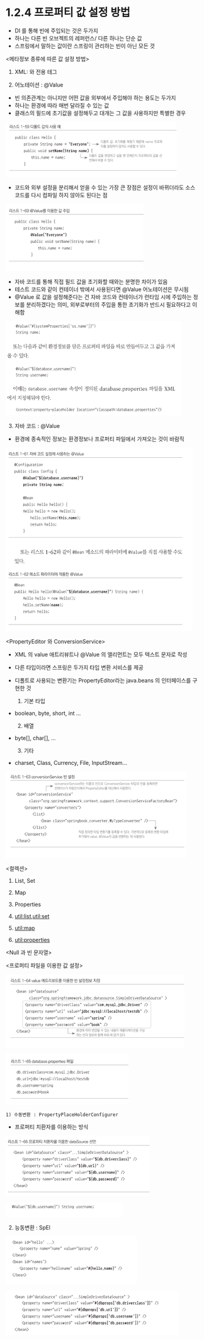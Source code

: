 # 1.2.4 프로퍼티 값 설정 방법

- DI 를 통해 빈에 주입되는 것은 두가지
- 하나는 다른 빈 오브젝트의 레퍼런스/ 다른 하나는 단순 값
- 스프링에서 말하는 값이란 스프링이 관리하는 빈이 아닌 모든 것

<메타정보 종류에 따른 값 설정 방법>

1) XML:<property> 와 전용 테그

2) 어노테이션 : @Value

- 빈 의존관계는 아니지만 어떤 값을 외부에서 주입해야 하는 용도는 두가지
- 하나는 환경에 따라 매번 달라질 수 있는 값
- 클래스의 필드에 초기값을 설정해두고 대개는 그 값을 사용하지만 특별한 경우

![1%202%204%20%E1%84%91%E1%85%B3%E1%84%85%E1%85%A9%E1%84%91%E1%85%A5%E1%84%90%E1%85%B5%20%E1%84%80%E1%85%A1%E1%86%B9%20%E1%84%89%E1%85%A5%E1%86%AF%E1%84%8C%E1%85%A5%E1%86%BC%20%E1%84%87%E1%85%A1%E1%86%BC%E1%84%87%E1%85%A5%E1%86%B8%204ce9f650ba4c41b2b959f89cc7d24b6e/Untitled.png](1%202%204%20%E1%84%91%E1%85%B3%E1%84%85%E1%85%A9%E1%84%91%E1%85%A5%E1%84%90%E1%85%B5%20%E1%84%80%E1%85%A1%E1%86%B9%20%E1%84%89%E1%85%A5%E1%86%AF%E1%84%8C%E1%85%A5%E1%86%BC%20%E1%84%87%E1%85%A1%E1%86%BC%E1%84%87%E1%85%A5%E1%86%B8%204ce9f650ba4c41b2b959f89cc7d24b6e/Untitled.png)

- 코드와 외부 설정을 분리해서 얻을 수 있는 가장 큰 장점은 설정이 바뀌더라도 소스 코드를 다시 컴파일 하지 않아도 된다는 점

![1%202%204%20%E1%84%91%E1%85%B3%E1%84%85%E1%85%A9%E1%84%91%E1%85%A5%E1%84%90%E1%85%B5%20%E1%84%80%E1%85%A1%E1%86%B9%20%E1%84%89%E1%85%A5%E1%86%AF%E1%84%8C%E1%85%A5%E1%86%BC%20%E1%84%87%E1%85%A1%E1%86%BC%E1%84%87%E1%85%A5%E1%86%B8%204ce9f650ba4c41b2b959f89cc7d24b6e/Untitled%201.png](1%202%204%20%E1%84%91%E1%85%B3%E1%84%85%E1%85%A9%E1%84%91%E1%85%A5%E1%84%90%E1%85%B5%20%E1%84%80%E1%85%A1%E1%86%B9%20%E1%84%89%E1%85%A5%E1%86%AF%E1%84%8C%E1%85%A5%E1%86%BC%20%E1%84%87%E1%85%A1%E1%86%BC%E1%84%87%E1%85%A5%E1%86%B8%204ce9f650ba4c41b2b959f89cc7d24b6e/Untitled%201.png)

- 자바 코드를 통해 직접 필드 값을 초기화할 때와는 분명한 차이가 있음
- 테스트 코드와 같이 컨테이너 밖에서 사용된다면 @Value 어노테이션은 무시됨
- @Value 로 값을 설정해준다는 건 자바 코드와 컨테이너가 런타임 시에 주입하는 정보를 분리하겠다는 의미, 외부로부터의 주입을 통한 초기화가 반드시 필요하다고 이해함

![1%202%204%20%E1%84%91%E1%85%B3%E1%84%85%E1%85%A9%E1%84%91%E1%85%A5%E1%84%90%E1%85%B5%20%E1%84%80%E1%85%A1%E1%86%B9%20%E1%84%89%E1%85%A5%E1%86%AF%E1%84%8C%E1%85%A5%E1%86%BC%20%E1%84%87%E1%85%A1%E1%86%BC%E1%84%87%E1%85%A5%E1%86%B8%204ce9f650ba4c41b2b959f89cc7d24b6e/Untitled%202.png](1%202%204%20%E1%84%91%E1%85%B3%E1%84%85%E1%85%A9%E1%84%91%E1%85%A5%E1%84%90%E1%85%B5%20%E1%84%80%E1%85%A1%E1%86%B9%20%E1%84%89%E1%85%A5%E1%86%AF%E1%84%8C%E1%85%A5%E1%86%BC%20%E1%84%87%E1%85%A1%E1%86%BC%E1%84%87%E1%85%A5%E1%86%B8%204ce9f650ba4c41b2b959f89cc7d24b6e/Untitled%202.png)

3) 자바 코드 : @Value

- 환경에 종속적인 정보는 환경정보나 프로퍼티 파일에서 가져오는 것이 바람직

![1%202%204%20%E1%84%91%E1%85%B3%E1%84%85%E1%85%A9%E1%84%91%E1%85%A5%E1%84%90%E1%85%B5%20%E1%84%80%E1%85%A1%E1%86%B9%20%E1%84%89%E1%85%A5%E1%86%AF%E1%84%8C%E1%85%A5%E1%86%BC%20%E1%84%87%E1%85%A1%E1%86%BC%E1%84%87%E1%85%A5%E1%86%B8%204ce9f650ba4c41b2b959f89cc7d24b6e/Untitled%203.png](1%202%204%20%E1%84%91%E1%85%B3%E1%84%85%E1%85%A9%E1%84%91%E1%85%A5%E1%84%90%E1%85%B5%20%E1%84%80%E1%85%A1%E1%86%B9%20%E1%84%89%E1%85%A5%E1%86%AF%E1%84%8C%E1%85%A5%E1%86%BC%20%E1%84%87%E1%85%A1%E1%86%BC%E1%84%87%E1%85%A5%E1%86%B8%204ce9f650ba4c41b2b959f89cc7d24b6e/Untitled%203.png)

<PropertyEditor 와 ConversionService>

- XML 의 value 애트리뷰트나 @Value 의 앨리먼트는 모두 텍스트 문자로 작성
- 다른 타입이라면 스프링은 두가지 타입 변환 서비스를 제공
- 디폴트로 사용되는 변환기는 PropertyEditor라는 java.beans 의 인터페이스를 구현한 것

  1) 기본 타입

- boolean, byte, short, int ...

  2) 배열

- byte[], char[], ...

  3) 기타

- charset, Class, Currency, File, InputStream...

![1%202%204%20%E1%84%91%E1%85%B3%E1%84%85%E1%85%A9%E1%84%91%E1%85%A5%E1%84%90%E1%85%B5%20%E1%84%80%E1%85%A1%E1%86%B9%20%E1%84%89%E1%85%A5%E1%86%AF%E1%84%8C%E1%85%A5%E1%86%BC%20%E1%84%87%E1%85%A1%E1%86%BC%E1%84%87%E1%85%A5%E1%86%B8%204ce9f650ba4c41b2b959f89cc7d24b6e/Untitled%204.png](1%202%204%20%E1%84%91%E1%85%B3%E1%84%85%E1%85%A9%E1%84%91%E1%85%A5%E1%84%90%E1%85%B5%20%E1%84%80%E1%85%A1%E1%86%B9%20%E1%84%89%E1%85%A5%E1%86%AF%E1%84%8C%E1%85%A5%E1%86%BC%20%E1%84%87%E1%85%A1%E1%86%BC%E1%84%87%E1%85%A5%E1%86%B8%204ce9f650ba4c41b2b959f89cc7d24b6e/Untitled%204.png)

<컬렉션>

  1) List, Set

  2) Map

  3) Properties

  4) <util:list>,<util:set>

  5) <util:map>

  6) <util:properties>

<Null 과 빈 문자열>

<프로퍼티 파일을 이용한 값 설정>

![1%202%204%20%E1%84%91%E1%85%B3%E1%84%85%E1%85%A9%E1%84%91%E1%85%A5%E1%84%90%E1%85%B5%20%E1%84%80%E1%85%A1%E1%86%B9%20%E1%84%89%E1%85%A5%E1%86%AF%E1%84%8C%E1%85%A5%E1%86%BC%20%E1%84%87%E1%85%A1%E1%86%BC%E1%84%87%E1%85%A5%E1%86%B8%204ce9f650ba4c41b2b959f89cc7d24b6e/Untitled%205.png](1%202%204%20%E1%84%91%E1%85%B3%E1%84%85%E1%85%A9%E1%84%91%E1%85%A5%E1%84%90%E1%85%B5%20%E1%84%80%E1%85%A1%E1%86%B9%20%E1%84%89%E1%85%A5%E1%86%AF%E1%84%8C%E1%85%A5%E1%86%BC%20%E1%84%87%E1%85%A1%E1%86%BC%E1%84%87%E1%85%A5%E1%86%B8%204ce9f650ba4c41b2b959f89cc7d24b6e/Untitled%205.png)

![1%202%204%20%E1%84%91%E1%85%B3%E1%84%85%E1%85%A9%E1%84%91%E1%85%A5%E1%84%90%E1%85%B5%20%E1%84%80%E1%85%A1%E1%86%B9%20%E1%84%89%E1%85%A5%E1%86%AF%E1%84%8C%E1%85%A5%E1%86%BC%20%E1%84%87%E1%85%A1%E1%86%BC%E1%84%87%E1%85%A5%E1%86%B8%204ce9f650ba4c41b2b959f89cc7d24b6e/Untitled%206.png](1%202%204%20%E1%84%91%E1%85%B3%E1%84%85%E1%85%A9%E1%84%91%E1%85%A5%E1%84%90%E1%85%B5%20%E1%84%80%E1%85%A1%E1%86%B9%20%E1%84%89%E1%85%A5%E1%86%AF%E1%84%8C%E1%85%A5%E1%86%BC%20%E1%84%87%E1%85%A1%E1%86%BC%E1%84%87%E1%85%A5%E1%86%B8%204ce9f650ba4c41b2b959f89cc7d24b6e/Untitled%206.png)

    1) 수동변환 : PropertyPlaceHolderConfigurer

- 프로퍼티 치환자를 이용하는 방식

![1%202%204%20%E1%84%91%E1%85%B3%E1%84%85%E1%85%A9%E1%84%91%E1%85%A5%E1%84%90%E1%85%B5%20%E1%84%80%E1%85%A1%E1%86%B9%20%E1%84%89%E1%85%A5%E1%86%AF%E1%84%8C%E1%85%A5%E1%86%BC%20%E1%84%87%E1%85%A1%E1%86%BC%E1%84%87%E1%85%A5%E1%86%B8%204ce9f650ba4c41b2b959f89cc7d24b6e/Untitled%207.png](1%202%204%20%E1%84%91%E1%85%B3%E1%84%85%E1%85%A9%E1%84%91%E1%85%A5%E1%84%90%E1%85%B5%20%E1%84%80%E1%85%A1%E1%86%B9%20%E1%84%89%E1%85%A5%E1%86%AF%E1%84%8C%E1%85%A5%E1%86%BC%20%E1%84%87%E1%85%A1%E1%86%BC%E1%84%87%E1%85%A5%E1%86%B8%204ce9f650ba4c41b2b959f89cc7d24b6e/Untitled%207.png)

![1%202%204%20%E1%84%91%E1%85%B3%E1%84%85%E1%85%A9%E1%84%91%E1%85%A5%E1%84%90%E1%85%B5%20%E1%84%80%E1%85%A1%E1%86%B9%20%E1%84%89%E1%85%A5%E1%86%AF%E1%84%8C%E1%85%A5%E1%86%BC%20%E1%84%87%E1%85%A1%E1%86%BC%E1%84%87%E1%85%A5%E1%86%B8%204ce9f650ba4c41b2b959f89cc7d24b6e/Untitled%208.png](1%202%204%20%E1%84%91%E1%85%B3%E1%84%85%E1%85%A9%E1%84%91%E1%85%A5%E1%84%90%E1%85%B5%20%E1%84%80%E1%85%A1%E1%86%B9%20%E1%84%89%E1%85%A5%E1%86%AF%E1%84%8C%E1%85%A5%E1%86%BC%20%E1%84%87%E1%85%A1%E1%86%BC%E1%84%87%E1%85%A5%E1%86%B8%204ce9f650ba4c41b2b959f89cc7d24b6e/Untitled%208.png)

2) 능동변환 : SpEl

![1%202%204%20%E1%84%91%E1%85%B3%E1%84%85%E1%85%A9%E1%84%91%E1%85%A5%E1%84%90%E1%85%B5%20%E1%84%80%E1%85%A1%E1%86%B9%20%E1%84%89%E1%85%A5%E1%86%AF%E1%84%8C%E1%85%A5%E1%86%BC%20%E1%84%87%E1%85%A1%E1%86%BC%E1%84%87%E1%85%A5%E1%86%B8%204ce9f650ba4c41b2b959f89cc7d24b6e/Untitled%209.png](1%202%204%20%E1%84%91%E1%85%B3%E1%84%85%E1%85%A9%E1%84%91%E1%85%A5%E1%84%90%E1%85%B5%20%E1%84%80%E1%85%A1%E1%86%B9%20%E1%84%89%E1%85%A5%E1%86%AF%E1%84%8C%E1%85%A5%E1%86%BC%20%E1%84%87%E1%85%A1%E1%86%BC%E1%84%87%E1%85%A5%E1%86%B8%204ce9f650ba4c41b2b959f89cc7d24b6e/Untitled%209.png)

![1%202%204%20%E1%84%91%E1%85%B3%E1%84%85%E1%85%A9%E1%84%91%E1%85%A5%E1%84%90%E1%85%B5%20%E1%84%80%E1%85%A1%E1%86%B9%20%E1%84%89%E1%85%A5%E1%86%AF%E1%84%8C%E1%85%A5%E1%86%BC%20%E1%84%87%E1%85%A1%E1%86%BC%E1%84%87%E1%85%A5%E1%86%B8%204ce9f650ba4c41b2b959f89cc7d24b6e/Untitled%2010.png](1%202%204%20%E1%84%91%E1%85%B3%E1%84%85%E1%85%A9%E1%84%91%E1%85%A5%E1%84%90%E1%85%B5%20%E1%84%80%E1%85%A1%E1%86%B9%20%E1%84%89%E1%85%A5%E1%86%AF%E1%84%8C%E1%85%A5%E1%86%BC%20%E1%84%87%E1%85%A1%E1%86%BC%E1%84%87%E1%85%A5%E1%86%B8%204ce9f650ba4c41b2b959f89cc7d24b6e/Untitled%2010.png)